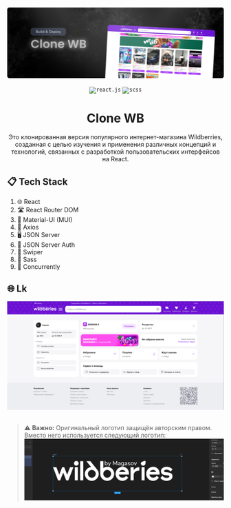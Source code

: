 <div align="center">
  <br />
    <a href="https://github.com/magasov" target="_blank">
      <img src="./src/assets/readme/banner-readme.png" alt="Project Banner">
    </a>
  <br />
 
  <p>
    <code><img src="https://camo.githubusercontent.com/9242244a22ff5237b5410291986a5d911e829e494f47913c7d9bd0404627d789/68747470733a2f2f75706c6f61642e77696b696d656469612e6f72672f77696b6970656469612f636f6d6d6f6e732f612f61372f52656163742d69636f6e2e737667" alt="react.js" height="30" /></code>
    <code><img src="https://camo.githubusercontent.com/e84d110dc8fc6125b9138856352724ba0f8f6b86ec6ac91961669d407fd71e24/68747470733a2f2f63646e2d69636f6e732d706e672e666c617469636f6e2e636f6d2f3531322f353936382f353936383335382e706e67" alt="scss" height="30" /></code>
  </p>
  <h1 align="center">Clone WB</h1>

   <div align="center">
     Это клонированная версия популярного интернет-магазина Wildberries, созданная с целью изучения и применения различных концепций и технологий, связанных с разработкой пользовательских интерфейсов на React.
    </div>
</div>

## 📋 <a name="table">Tech Stack</a>

1. 🌐 React
2. 🛣️ React Router DOM
3. 🎨 Material-UI (MUI)
4. 📡 Axios
5. 🖥️ JSON Server
6. 🔐 JSON Server Auth
7. 🚀 Swiper
8. 🎨 Sass
9. 🧩 Concurrently

## 🌐 <a name="table">Lk</a>

<img src="./src/assets/readme/lk.png" alt="lk">

##

> ⚠️ **Важно:** Оригинальный логотип защищён авторским правом.  
> Вместо него используется следующий логотип:  
> ![Альтернативный логотип](./src/assets/readme/logos-readme.png)
